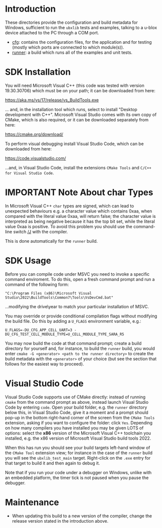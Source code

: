 # Introduction
These directories provide the configuration and build metadata for Windows, sufficient to run the `ubxlib` tests and examples, talking to a u-blox device attached to the PC through a COM port.

- [cfg](cfg): contains the configuration files, for the application and for testing (mostly which ports are connected to which module(s)).
- [runner](runner): a build which runs all of the examples and unit tests.

# SDK Installation 
You will need Microsoft Visual C++ (this code was tested with version 19.30.30706) which must be on your path; it can be downloaded from here:

https://aka.ms/vs/17/release/vs_BuildTools.exe

... and, in the installation tool which runs, select to install "Desktop development with C++".  Microsoft Visual Studio comes with its own copy of CMake, which is also required, or it can be downloaded separately from here:

https://cmake.org/download/

To perform visual debugging install Visual Studio Code, which can be downloaded from here:

https://code.visualstudio.com/

...and, in Visual Studio Code, install the extensions `CMake Tools` and `C/C++ for Visual Studio Code`.

# IMPORTANT Note About char Types
In Microsoft Visual C++ `char` types are signed, which can lead to unexpected behaviours e.g. a character value which contains 0xaa, when compared with the literal value 0xaa, will return false; the character value is interpreted as being negative because it has the top bit set, while the literal value 0xaa is positive.  To avoid this problem you should use the command-line switch [/J](https://docs.microsoft.com/en-us/cpp/build/reference/j-default-char-type-is-unsigned) with the compiler.

This is done automatically for the `runner` build.

# SDK Usage
Before you can compile code under MSVC you need to invoke a specific command enviroment.  To do this, open a fresh command prompt and run a command of the following form:

`"C:\Program Files (x86)\Microsoft Visual Studio\2022\BuildTools\Common7\Tools\VsDevCmd.bat"`

...modifying the drive\year to match your particular installation of MSVC.

You may override or provide conditional compilation flags without modifying the build file.  Do this by adding a `U_FLAGS` environment variable, e.g.:

`U_FLAGS=-DU_CFG_APP_CELL_UART=3 -DU_CFG_TEST_CELL_MODULE_TYPE=U_CELL_MODULE_TYPE_SARA_R5`

You may now build the code at that command prompt; create a build directory for yourself and, for instance, to build the `runner` build, you would enter `cmake -G <generator> <path to the runner directory>` to create the build metadata with the `<generator>` of your choice (but see the section that follows for the easiest way to proceed).

# Visual Studio Code
Visual Studio Code supports use of CMake directly: instead of running `cmake` from the command prompt as above, instead launch Visual Studio Code by entering `code`. Open your build folder, e.g. the `runner` directory below this, in Visual Studio Code, give it a moment and a prompt should pop-up in the bottom right-hand corner of the screen from the `CMake Tools` extension, asking if you want to configure the folder: click `Yes`.  Depending on how many compilers you have installed you may be given LOTS of options: select the **x86** version of the Microsoft Visual C++ toolchain you installed, e.g. the x86 version of Microsoft Visual Studio build tools 2022.

When this has run you should see your build targets left-hand window of the `CMake Tool` extension view; for instance in the case of the `runner` build you will see the `ubxlib_test_main` target.  Right-click on the `.exe` entry for that target to build it and then again to debug it.

Note that if you run your code under a debugger on Windows, unlike with an embedded platform, the timer tick is not paused when you pause the debugger.

# Maintenance
- When updating this build to a new version of the compiler, change the release version stated in the introduction above.